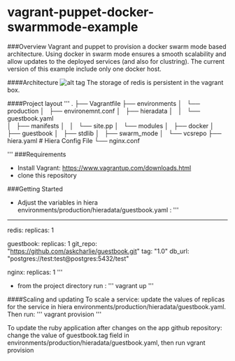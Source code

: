 # vagrant-puppet-docker-swarmmode-example
###Overview
Vagrant and puppet to provision a docker swarm mode based architecture.
Using docker in swarm mode ensures a smooth scalability and allow updates to the deployed services (and also for clustring).
The current version of this example include only one docker host.

####Architecture
![alt tag](https://github.com/zanoubia/vagrant-puppet-docker-swarmmode-example/blob/master/architecture.png)
The storage of redis is persistent in the vagrant box.

####Project layout
'''
.
├── Vagrantfile
├── environments
│   └── production
│       ├── environemnt.conf
│       ├── hieradata
│       │   └── guestbook.yaml  
│       ├── manifests
│       │   └── site.pp
│       └── modules
│           ├── docker
│           ├── guestbook
│           ├── stdlib
│           ├── swarm_mode
│           └── vcsrepo
├── hiera.yaml          # Hiera Config File
└── nginx.conf

'''
###Requirements
* Install Vagrant: https://www.vagrantup.com/downloads.html
* clone this repository

###Getting Started

* Adjust the variables in hiera environments/production/hieradata/guestbook.yaml :
'''
---

redis:
  replicas: 1

guestbook:
  replicas: 1
  git_repo: "https://github.com/askcharlie/guestbook.git"
  tag: "1.0"
  db_url: "postgres://test:test@postgres:5432/test"

nginx:
  replicas: 1
'''

* from the project directory run :
'''
vagrant up
'''

####Scaling and updating
To scale a service: update the values of replicas for the service in hiera environments/production/hieradata/guestbook.yaml. Then run:
'''
vagrant provision
'''

To update the ruby application after changes on the app github repository: change the value of guestbook.tag field in environments/production/hieradata/guestbook.yaml, then run vgrant provision


